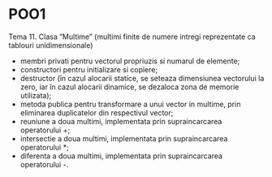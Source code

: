 # POO1
Tema 11. Clasa ”Multime” (multimi finite de numere intregi reprezentate ca tablouri unidimensionale)
- membri privati pentru vectorul propriuzis si numarul de elemente;
 - constructori pentru initializare si copiere;
- destructor (în cazul alocarii statice, se seteaza dimensiunea vectorului la zero, iar în cazul alocarii
dinamice, se dezaloca zona de memorie utilizata);
- metoda publica pentru transformare a unui vector in multime, prin eliminarea duplicatelor din
respectivul vector;
- reuniune a doua multimi, implementata prin supraincarcarea operatorului +;
- intersectie a doua multimi, implementata prin supraincarcarea operatorului *;
- diferenta a doua multimi, implementata prin supraincarcarea operatorului -.
